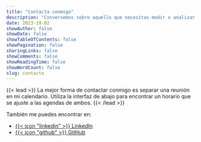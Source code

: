 ```yaml
---
title: "Contacta conmigo"
description: "Conversemos sobre aquello que necesitas medir o analizar."
date: 2023-19-02
showAuthor: false
showDate: false
showTableOfContents: false
showPagination: false
sharingLinks: false
showComments: false
showReadingTime: false
showWordCount: false
slug: contacto
---
```


{{< lead >}}
La mejor forma de contactar conmigo es separar una reunión en mi calendario. Utiliza la interfaz de abajo para encontrar un horario que se ajuste a las agendas de ambos.
{{< /lead >}}

<div class="tidycal-embed" data-path="spelucin/seo-exploracion-30-min"></div>
<script src="https://assets.tidycal.com/js/embed.js" async></script>

También me puedes encontrar en:

- [{{< icon "linkedin" >}} LinkedIn](https://www.linkedin.com/in/spelucin/)
- [{{< icon "github" >}} GitHub](https://github.com/spelucin)